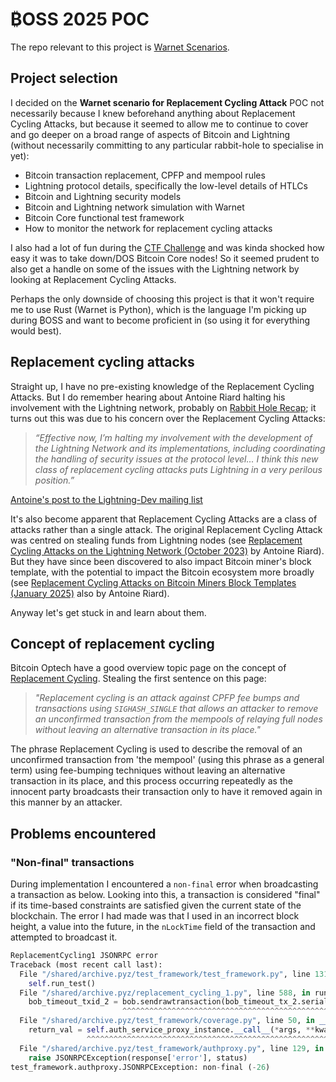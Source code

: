 # ₿OSS 2025 POC
The repo relevant to this project is [Warnet Scenarios](https://github.com/deadmanoz/warnet-scenarios).

## Project selection
I decided on the **Warnet scenario for Replacement Cycling Attack** POC not necessarily because I knew beforehand anything about Replacement Cycling Attacks, but because it seemed to allow me to continue to cover and go deeper on a broad range of aspects of Bitcoin and Lightning (without necessarily committing to any particular rabbit-hole to specialise in yet):
- Bitcoin transaction replacement, CPFP and mempool rules
- Lightning protocol details, specifically the low-level details of HTLCs
- Bitcoin and Lightning security models
- Bitcoin and Lightning network simulation with Warnet
- Bitcoin Core functional test framework
- How to monitor the network for replacement cycling attacks

I also had a lot of fun during the [CTF Challenge](./5-ctf-challenge.md) and was kinda shocked how easy it was to take down/DOS Bitcoin Core nodes! So it seemed prudent to also get a handle on some of the issues with the Lightning network by looking at Replacement Cycling Attacks.

Perhaps the only downside of choosing this project is that it won't require me to use Rust (Warnet is Python), which is the language
I'm picking up during ₿OSS and want to become proficient in (so using it for everything would best).

## Replacement cycling attacks
Straight up, I have no pre-existing knowledge of the Replacement Cycling Attacks. But I do remember hearing about Antoine Riard halting his involvement with the Lightning network, probably on [Rabbit Hole Recap](https://rhr.tv); it turns out this was due to his concern over the Replacement Cycling Attacks:

> _“Effective now, I’m halting my involvement with the development of the Lightning Network and its implementations, including coordinating the handling of security issues at the protocol level... I think this new class of replacement cycling attacks puts Lightning in a very perilous position.”_

[Antoine's post to the Lightning-Dev mailing list](https://diyhpl.us/~bryan/irc/bitcoin/bitcoin-dev/linuxfoundation-pipermail/lightning-dev/2023-October/004154.txt)

It's also become apparent that Replacement Cycling Attacks are a class of attacks rather than a single attack. The original Replacement Cycling Attack was centred on stealing funds from Lightning nodes (see [Replacement Cycling Attacks on the Lightning Network (October 2023)](https://github.com/ariard/mempool-research/blob/2023-10-replacement-paper/replacement-cycling.pdf) by Antoine Riard). But they have since been discovered to also impact Bitcoin miner's block template, with the potential to impact the Bitcoin ecosystem more broadly (see [Replacement Cycling Attacks on Bitcoin Miners Block Templates (January 2025)](https://github.com/ariard/mempool-research/blob/2023-10-replacement-paper/rca-bmbt.pdf) also by Antoine Riard).

Anyway let's get stuck in and learn about them.

## Concept of replacement cycling
Bitcoin Optech have a good overview topic page on the concept of [Replacement Cycling](https://bitcoinops.org/en/topics/replacement-cycling/). Stealing the first sentence on this page:
> _"Replacement cycling is an attack against CPFP fee bumps and transactions using `SIGHASH_SINGLE` that allows an attacker to remove an unconfirmed transaction from the mempools of relaying full nodes without leaving an alternative transaction in its place."_

The phrase Replacement Cycling is used to describe the removal of an unconfirmed transaction from 'the mempool' (using this phrase as a general term) using fee-bumping techniques without leaving an alternative transaction in its place, and this process occurring repeatedly as the innocent party broadcasts their transaction only to have it removed again in this manner by an attacker.

## Problems encountered

### "Non-final" transactions
During implementation I encountered a `non-final` error when broadcasting a transaction as below. Looking into this, a transaction is considered "final" if its time-based constraints are satisfied given the current state of the blockchain. The error I had made was that I used in an incorrect block height, a value into the future, in the `nLockTime` field of the transaction and attempted to broadcast it.

```python
ReplacementCycling1 JSONRPC error
Traceback (most recent call last):
  File "/shared/archive.pyz/test_framework/test_framework.py", line 131, in main
    self.run_test()
  File "/shared/archive.pyz/replacement_cycling_1.py", line 588, in run_test
    bob_timeout_txid_2 = bob.sendrawtransaction(bob_timeout_tx_2.serialize().hex())
                         ^^^^^^^^^^^^^^^^^^^^^^^^^^^^^^^^^^^^^^^^^^^^^^^^^^^^^^^^^^
  File "/shared/archive.pyz/test_framework/coverage.py", line 50, in __call__
    return_val = self.auth_service_proxy_instance.__call__(*args, **kwargs)
                 ^^^^^^^^^^^^^^^^^^^^^^^^^^^^^^^^^^^^^^^^^^^^^^^^^^^^^^^^^^
  File "/shared/archive.pyz/test_framework/authproxy.py", line 129, in __call__
    raise JSONRPCException(response['error'], status)
test_framework.authproxy.JSONRPCException: non-final (-26)
```
